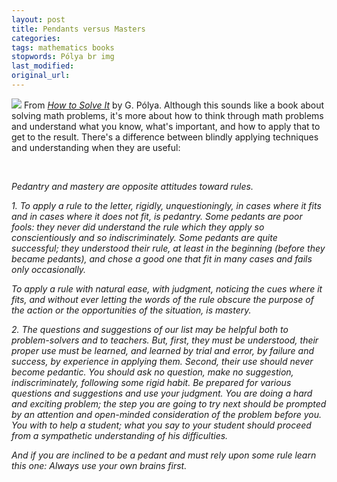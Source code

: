 ```yaml
---
layout: post
title: Pendants versus Masters
categories:
tags: mathematics books
stopwords: Pólya br img
last_modified:
original_url:
---
```


<a target="_blank"  href="https://www.amazon.com/gp/product/0140124993/ref=as_li_tl?ie=UTF8&camp=1789&creative=9325&creativeASIN=0140124993&linkCode=as2&tag=hashbang09-20&linkId=81181786fabf85a963b51df8b0724a8a"><img class="book_cover float-left" src="//ws-na.amazon-adsystem.com/widgets/q?_encoding=UTF8&MarketPlace=US&ASIN=0140124993&ServiceVersion=20070822&ID=AsinImage&WS=1&Format=_SL250_&tag=hashbang09-20" /></a> From *<a target="_blank"  href="https://www.amazon.com/gp/product/0140124993/ref=as_li_tl?ie=UTF8&camp=1789&creative=9325&creativeASIN=0140124993&linkCode=as2&tag=hashbang09-20&linkId=81181786fabf85a963b51df8b0724a8a">How to Solve It</a>* by G. Pólya. Although this sounds like a book about solving math problems, it's more about how to think through math problems and understand what you know, what's important, and how to apply that to get to the result. There's a difference between blindly applying techniques and understanding when they are useful:

<br clear="all" />

*Pedantry and mastery are opposite attitudes toward rules.*

*1\. To apply a rule to the letter, rigidly, unquestioningly, in cases where it fits and in cases where it does not fit, is pedantry. Some pedants are poor fools: they never did understand the rule which they apply so conscientiously and so indiscriminately. Some pedants are quite successful; they understood their rule, at least in the beginning (before they became pedants), and chose a good one that fit in many cases and fails only occasionally.*

*To apply a rule with natural ease, with judgment, noticing the cues where it fits, and without ever letting the words of the rule obscure the purpose of the action or the opportunities of the situation, is mastery.*

*2\. The questions and suggestions of our list may be helpful both to problem-solvers and to teachers. But, first, they must be understood, their proper use must be learned, and learned by trial and error, by failure and success, by experience in applying them. Second, their use should never become pedantic. You should ask no question, make no suggestion, indiscriminately, following some rigid habit. Be prepared for various questions and suggestions and use your judgment. You are doing a hard and exciting problem; the step you are going to try next should be prompted by an attention and open-minded consideration of the problem before you. You with to help a student; what you say to your student should proceed from a sympathetic understanding of his difficulties.*

*And if you are inclined to be a pedant and must rely upon some rule learn this one: Always use your own brains first.*
